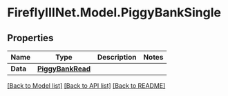 # FireflyIIINet.Model.PiggyBankSingle

## Properties

Name | Type | Description | Notes
------------ | ------------- | ------------- | -------------
**Data** | [**PiggyBankRead**](PiggyBankRead.md) |  | 

[[Back to Model list]](../README.md#documentation-for-models) [[Back to API list]](../README.md#documentation-for-api-endpoints) [[Back to README]](../README.md)

